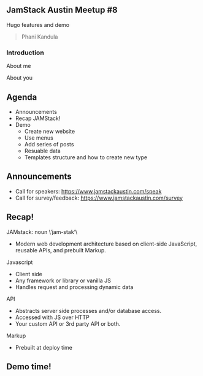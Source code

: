 ## JamStack Austin Meetup #8

Hugo features and demo

> Phani Kandula



### Introduction


About me


About you



## Agenda
- Announcements
- Recap JAMStack!
- Demo
  - Create new website
  - Use menus
  - Add series of posts
  - Resuable data
  - Templates structure and how to create new type



## Announcements
- Call for speakers: https://www.jamstackaustin.com/speak
- Call for survey/feedback: https://www.jamstackaustin.com/survey



## Recap!


JAMstack: noun \’jam-stak’\ 
- Modern web development architecture based on client-side JavaScript, reusable APIs, and prebuilt Markup.


Javascript
- Client side 
- Any framework or library or vanilla JS
- Handles request and processing dynamic data


API
- Abstracts server side processes and/or database access.
- Accessed with JS over HTTP
- Your custom API or 3rd party API or both.


Markup
- Prebuilt at deploy time



## Demo time!
